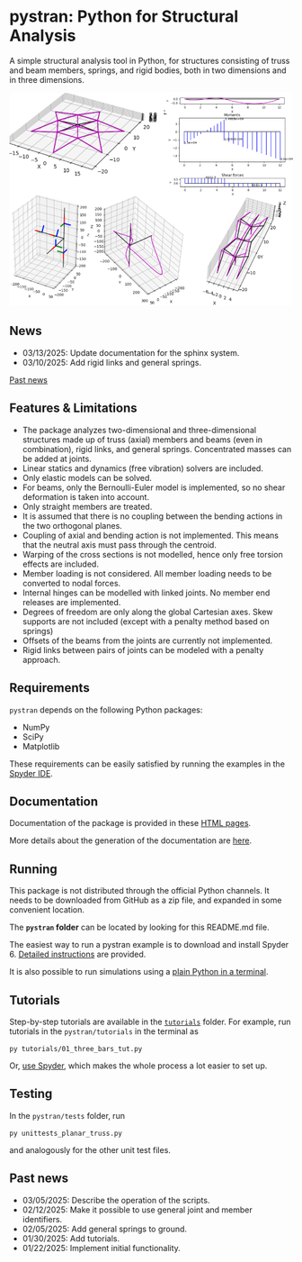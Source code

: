 # pystran: Python for Structural Analysis

A simple structural analysis tool in Python, for structures consisting of truss
and beam members, springs, and rigid bodies, both in two dimensions and in three dimensions.


![Alt pystran capabilities in graphic abstract](docs/splash.png)

## News

- 03/13/2025: Update documentation for the sphinx system.
- 03/10/2025: Add rigid links and general springs.


[Past news](#past-news)

## Features & Limitations


- The package analyzes two-dimensional and three-dimensional structures made up
  of truss (axial) members and beams (even in combination), rigid links, and
  general springs. Concentrated masses can be added at joints.
- Linear statics and dynamics (free vibration) solvers are included.
- Only elastic models can be solved.
- For beams, only the Bernoulli-Euler model is implemented, so no shear
  deformation is taken into account.
- Only straight members are treated.
- It is assumed that there is no coupling between the bending actions in the
  two orthogonal planes.
- Coupling of axial and bending action is not implemented. This means that the
  neutral axis must pass through the centroid.
- Warping of the cross sections is not modelled, hence only free torsion
  effects are included.
- Member loading is not considered. All member loading needs to be converted to
  nodal forces.
- Internal hinges can be modelled with linked joints. No member end releases
  are implemented.
- Degrees of freedom are only along the global Cartesian axes. Skew supports
  are not included (except with a penalty method based on springs)
- Offsets of the beams from the joints are currently not implemented.
- Rigid links between pairs of joints can be modeled with a penalty approach.


## Requirements

`pystran` depends on the following Python packages: 
- NumPy
- SciPy
- Matplotlib

These requirements can be easily satisfied by running the examples in the [Spyder IDE](docs/spyder/spyder.md).

## Documentation

Documentation of the package is provided in these [HTML pages](https://petrkryslucsd.github.io/pystran).

More details about the generation of the documentation are [here](docs/make_docs.md).

## Running

This package is not distributed through the official Python channels.
It needs to be downloaded from GitHub as a zip file, and expanded in some convenient location. 

The __`pystran` folder__ can be located by looking for this README.md file.

The easiest way to run a pystran example is to download and install Spyder 6.
[Detailed instructions](docs/spyder/spyder.md) are provided. 

It is also possible to run simulations using a [plain Python in a terminal](docs/terminal/terminal.md).


## Tutorials

Step-by-step tutorials are available in the [`tutorials`](./tutorials) folder. 
For example, run tutorials in the `pystran/tutorials` in the terminal  as 
```
py tutorials/01_three_bars_tut.py
```

Or, [use Spyder](docs/spyder/spyder.md), which makes the whole process a lot easier to set up.


## Testing

In the `pystran/tests` folder, run 
```
py unittests_planar_truss.py 
```
and analogously for the other unit test files.

## <a name="past-news"></a>Past news

- 03/05/2025: Describe the operation of the scripts.
- 02/12/2025: Make it possible to use general joint and member identifiers.
- 02/05/2025: Add general springs to ground.
- 01/30/2025: Add tutorials.
- 01/22/2025: Implement initial functionality. 
